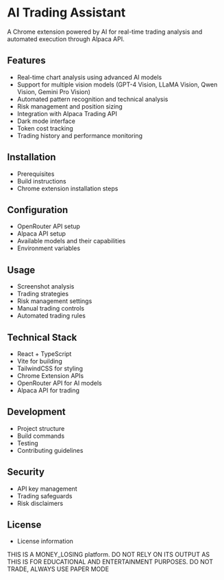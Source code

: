 # AI Trading Assistant

A Chrome extension powered by AI for real-time trading analysis and automated execution through Alpaca API.

## Features
- Real-time chart analysis using advanced AI models
- Support for multiple vision models (GPT-4 Vision, LLaMA Vision, Qwen Vision, Gemini Pro Vision)
- Automated pattern recognition and technical analysis
- Risk management and position sizing
- Integration with Alpaca Trading API
- Dark mode interface
- Token cost tracking
- Trading history and performance monitoring

## Installation
- Prerequisites
- Build instructions
- Chrome extension installation steps

## Configuration
- OpenRouter API setup
- Alpaca API setup
- Available models and their capabilities
- Environment variables

## Usage
- Screenshot analysis
- Trading strategies
- Risk management settings
- Manual trading controls
- Automated trading rules

## Technical Stack
- React + TypeScript
- Vite for building
- TailwindCSS for styling
- Chrome Extension APIs
- OpenRouter API for AI models
- Alpaca API for trading

## Development
- Project structure
- Build commands
- Testing
- Contributing guidelines

## Security
- API key management
- Trading safeguards
- Risk disclaimers

## License
- License information

THIS IS A MONEY_LOSING platform. DO NOT RELY ON ITS OUTPUT AS THIS IS FOR EDUCATIONAL AND ENTERTAINMENT PURPOSES. DO NOT TRADE, ALWAYS USE PAPER MODE

